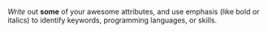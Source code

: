 *Write* out __some__ of your awesome attributes, and use emphasis (like bold or italics) to identify keywords, programming languages, or skills. 
